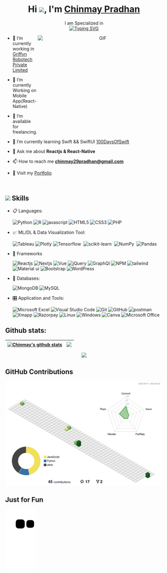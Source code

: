 <h1 align="center">Hi <img width="30px" src="https://raw.githubusercontent.com/iampavangandhi/iampavangandhi/master/gifs/Hi.gif">, I'm <a href="https://100rabhcsmc.github.io/Chinmay2911/" target="blank">
Chinmay Pradhan</a></h1>
<p align="center">I am Specialized in <br/>
  <a href="https://git.io/typing-svg"><img src="https://readme-typing-svg.demolab.com?font=Roboto&weight=600&pause=1000&color=0B2531&center=true&vCenter=true&width=370&height=100&lines=Data+Visualization;Data+Analysis;Business+Analytics" alt="Typing SVG" /></a>
</p>

<a target="_blank" align="center">
  <img align="right" top="500" height="300" width="400" alt="GIF" src="https://media.giphy.com/media/SWoSkN6DxTszqIKEqv/giphy.gif">
</a>

- 🔭 I’m currently working in <a href="https://phoenix.tech/griffyn/" target="blank">Griffyn Robotech Private Limited</a>

- 🌱 I’m currently Working on Mobile App(React-Native)

- 🤝 I’m available for freelancing.

- 🌱 I’m currently learning Swift && SwiftUI <a href="https://github.com/100rabhcsmc/100DaysOfSwift" target="blank">100DaysOfSwift</a>

- 💬 Ask me about **Reactjs & React-Native**

- 📫 How to reach me **chinmay29pradhan@gmail.com**

- 📄 Visit my <a href="https://chinmay-pradhan.netlify.app/" target="blank">Portfolio</a>

<br/>

## <img src="https://media2.giphy.com/media/QssGEmpkyEOhBCb7e1/giphy.gif?cid=ecf05e47a0n3gi1bfqntqmob8g9aid1oyj2wr3ds3mg700bl&rid=giphy.gif" width ="25"><b> Skills</b>

<p align="center">

- 📋 Languages: 
  
    ![Python](https://img.shields.io/badge/Python-3776AB?style=for-the-badge&logo=python&logoColor=white)
    ![R](https://img.shields.io/badge/R-276DC3?style=for-the-badge&logo=r&logoColor=white)
    ![javascript](https://img.shields.io/badge/javascript%20-%23323330.svg?&style=for-the-badge&logo=javascript&logoColor=%23F7DF1E)
    ![HTML5](https://img.shields.io/badge/html5-%23E34F26.svg?style=for-the-badge&logo=html5&logoColor=white)
    ![CSS3](https://img.shields.io/badge/css3-%231572B6.svg?style=for-the-badge&logo=css3&logoColor=white)
    ![PHP](https://img.shields.io/badge/php-%23777BB4.svg?style=for-the-badge&logo=php&logoColor=white)
  
- 📈 ML/DL & Data Visualization Tool: 
  
    ![Tableau](https://img.shields.io/badge/Tableau-E97627?style=for-the-badge&logo=Tableau&logoColor=white)
    ![Plotly](https://img.shields.io/badge/Plotly-%233F4F75.svg?style=for-the-badge&logo=plotly&logoColor=white)
    ![Tensorflow](https://img.shields.io/badge/TensorFlow-FF6F00?style=for-the-badge&logo=tensorflow&logoColor=white)&nbsp;
    ![scikit-learn](https://img.shields.io/badge/scikit--learn-%23F7931E.svg?style=for-the-badge&logo=scikit-learn&logoColor=white)&nbsp;
    ![NumPy](https://img.shields.io/badge/numpy-%23013243.svg?style=for-the-badge&logo=numpy&logoColor=white)&nbsp;
    ![Pandas](https://img.shields.io/badge/pandas-%23150458.svg?style=for-the-badge&logo=pandas&logoColor=white)&nbsp;
    
- 🎨 Frameworks

   ![Reactjs](https://img.shields.io/badge/react%20-%2320232a.svg?&style=for-the-badge&logo=react&logoColor=%2361DAFB)
   ![Nextjs](https://img.shields.io/badge/next.js-000000?style=for-the-badge&logo=nextdotjs&logoColor=white)
   ![Vue](https://img.shields.io/badge/Vue.js-35495E?style=for-the-badge&logo=vuedotjs&logoColor=4FC08D)
   ![jQuery](https://img.shields.io/badge/jQuery-0769AD?style=for-the-badge&logo=jquery&logoColor=white)
   ![GraphQl](https://img.shields.io/badge/GraphQl-E10098?style=for-the-badge&logo=graphql&logoColor=white)
   ![NPM](https://img.shields.io/badge/npm-CB3837?style=for-the-badge&logo=npm&logoColor=white)
   ![tailwind](https://img.shields.io/badge/Tailwind_CSS-38B2AC?style=for-the-badge&logo=tailwind-css&logoColor=white)
   ![Material ui](https://img.shields.io/badge/Material%20UI-007FFF?style=for-the-badge&logo=mui&logoColor=white)
   ![Bootstrap](https://img.shields.io/badge/bootstrap%20-%23563D7C.svg?&style=for-the-badge&logo=bootstrap&logoColor=white)
   ![WordPress](https://img.shields.io/badge/WordPress-%23117AC9.svg?style=for-the-badge&logo=WordPress&logoColor=white)
    
- 💾 Databases:
    
    ![MongoDB](https://img.shields.io/badge/MongoDB-%234ea94b.svg?&style=for-the-badge&logo=mongodb&logoColor=white) 
    ![MySQL](https://img.shields.io/badge/MySQL-00000F?style=for-the-badge&logo=mysql&logoColor=white)
    
    
- 🎛️ Application and Tools:
  
    ![Microsoft Excel](https://img.shields.io/badge/Microsoft_Excel-217346?style=for-the-badge&logo=microsoft-excel&logoColor=white)
    ![Visual Studio Code](https://img.shields.io/badge/Visual%20Studio%20Code-0078d7.svg?style=for-the-badge&logo=visual-studio-code&logoColor=white)
    ![Git](https://img.shields.io/badge/git-%23F05033.svg?style=for-the-badge&logo=git&logoColor=white)
    ![GitHub](https://img.shields.io/badge/github-%23121011.svg?style=for-the-badge&logo=github&logoColor=white)
    ![postman](https://img.shields.io/badge/Postman-FF6C37?style=for-the-badge&logo=Postman&logoColor=white)
    ![Xmapp](https://img.shields.io/badge/Xampp-F37623?style=for-the-badge&logo=xampp&logoColor=white)
    ![Razorpay](https://img.shields.io/badge/Razorpay-02042B?style=for-the-badge&logo=razorpay&logoColor=3395FF)
    ![Linux](https://img.shields.io/badge/Linux-FCC624?style=for-the-badge&logo=linux&logoColor=black)
    ![Windows](https://img.shields.io/badge/Windows-0078D6?style=for-the-badge&logo=windows&logoColor=white)
    ![Canva](https://img.shields.io/badge/Canva-%2300C4CC.svg?style=for-the-badge&logo=Canva&logoColor=white) 
    ![Microsoft Office](https://img.shields.io/badge/Microsoft_Office-D83B01?style=for-the-badge&logo=microsoft-office&logoColor=white)
    
</p>

## Github stats:
<div align="center">

| <a href="https://github.com/anuraghazra/github-readme-stats"><img align="center" src="https://github-readme-stats.vercel.app/api?username=Chinmay2911&show_icons=true&include_all_commits=true&theme=buefy&hide_border=true" alt="Chinmay's github stats" /></a> | <a href="https://github.com/anuraghazra/github-readme-stats"><img align="center" src="https://github-readme-stats.vercel.app/api/top-langs/?username=Chinmay2911&layout=compact&theme=buefy&hide_border=true" /></a> |
| ------------- | ------------- |

[![](https://github-readme-streak-stats.herokuapp.com/?user=Chinmay2911&theme=buefy&hid)](https://github.com/Chinmay2911)
</div>

## GitHub Contributions

![3d-profile](./profile-3d-contrib/profile-green-animate.svg)

## Just for Fun
![Snake animation](https://github.com/Chinmay2911/Chinmay2911/blob/output/github-contribution-grid-snake.svg)
